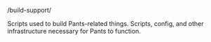 /build-support/

Scripts used to build Pants-related things. Scripts, config, and other infrastructure necessary
for Pants to function.